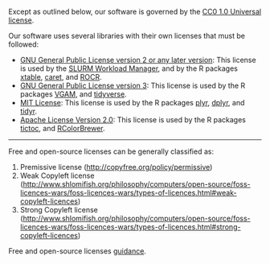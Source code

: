 Except as outlined below, our software is governed by the [CC0 1.0 Universal license](../master/LICENSE.txt).

Our software uses several libraries with their own licenses that must be followed:

* [GNU General Public License version 2 or any later version](https://www.gnu.org/licenses/gpl.html): This license is used by the [SLURM Workload Manager](https://slurm.schedmd.com/disclaimer.html), and by the R packages [xtable](https://CRAN.R-project.org/package=xtable), [caret](https://CRAN.R-project.org/package=caret), and [ROCR](https://CRAN.R-project.org/package=ROCR).
* [GNU General Public License version 3](https://www.gnu.org/licenses/gpl.html): This license is used by the R packages [VGAM](https://CRAN.R-project.org/package=VGAM), and [tidyverse](https://CRAN.R-project.org/package=tidyverse).
* [MIT License](https://opensource.org/licenses/MIT): This license is used by the R packages [plyr](https://CRAN.R-project.org/package=plyr), [dplyr](https://CRAN.R-project.org/package=dplyr), and [tidyr](https://CRAN.R-project.org/package=tidyr).
* [Apache License Version 2.0](https://www.apache.org/licenses/LICENSE-2.0): This license is used by the R packages [tictoc](https://CRAN.R-project.org/package=tictoc), and [RColorBrewer](https://CRAN.R-project.org/package=RColorBrewer).

---

Free and open-source licenses can be generally classified as:

1. Premissive license (http://copyfree.org/policy/permissive)
2. Weak Copyleft license (http://www.shlomifish.org/philosophy/computers/open-source/foss-licences-wars/foss-licences-wars/types-of-licences.html#weak-copyleft-licences)
3. Strong Copyleft license (http://www.shlomifish.org/philosophy/computers/open-source/foss-licences-wars/foss-licences-wars/types-of-licences.html#strong-copyleft-licences)

Free and open-source licenses [guidance](https://github.com/DIDSR/iMRMC/blob/qigong/license_guidance.png).

